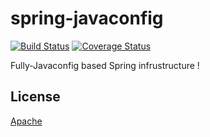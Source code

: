 # spring-javaconfig

[![Build Status][build-image]][build-url]
[![Coverage Status][coverage-image]][coverage-url]

Fully-Javaconfig based Spring infrustructure !

## License

[Apache][license-url]

[build-image]: https://travis-ci.org/asd1245dss/spring-javaconfig.svg?branch=master
[build-url]: https://travis-ci.org/asd1245dss/spring-javaconfig
[coverage-image]: https://coveralls.io/repos/github/asd1245dss/spring-javaconfig/badge.svg?branch=master
[coverage-url]: https://coveralls.io/github/asd1245dss/spring-javaconfig?branch=master
[license-url]: https://raw.githubusercontent.com/asd1245dss/spring-javaconfig/master/LICENSE.txt
